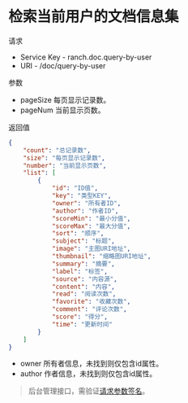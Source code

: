 # 检索当前用户的文档信息集

请求
- Service Key - ranch.doc.query-by-user
- URI - /doc/query-by-user

参数
- pageSize 每页显示记录数。
- pageNum 当前显示页数。

返回值
```json
{
    "count": "总记录数",
    "size": "每页显示记录数",
    "number": "当前显示页数",
    "list": [
        {
            "id": "ID值",
            "key": "类型KEY",
            "owner": "所有者ID",
            "author": "作者ID",
            "scoreMin": "最小分值",
            "scoreMax": "最大分值",
            "sort": "顺序",
            "subject": "标题",
            "image": "主图URI地址",
            "thumbnail": "缩略图URI地址",
            "summary": "摘要",
            "label": "标签",
            "source": "内容源",
            "content": "内容",
            "read": "阅读次数",
            "favorite": "收藏次数",
            "comment": "评论次数",
            "score": "得分",
            "time": "更新时间"
        }
    ]
}
```

- owner 所有者信息，未找到则仅包含id属性。
- author 作者信息，未找到则仅包含id属性。

> 后台管理接口，需验证[请求参数签名](https://github.com/heisedebaise/tephra/blob/master/tephra-ctrl/doc/sign.md)。
